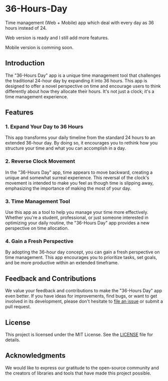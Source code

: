 # 36-Hours-Day

Time management (Web + Mobile) app which deal with every day as 36 hours instead of 24.

Web version is ready and I still add more features.

Mobile version is comming soon.

## Introduction

The "36-Hours Day" app is a unique time management tool that challenges the traditional 24-hour day by expanding it into 36 hours. This app is designed to offer a novel perspective on time and encourage users to think differently about how they allocate their hours. It's not just a clock; it's a time management experience.

## Features

### 1. Expand Your Day to 36 Hours

This app transforms your daily timeline from the standard 24 hours to an extended 36-hour day. By doing so, it encourages you to rethink how you structure your time and what you can accomplish in a day.

### 2. Reverse Clock Movement

In the "36-Hours Day" app, time appears to move backward, creating a unique and somewhat surreal experience. This reversal of the clock's movement is intended to make you feel as though time is slipping away, emphasizing the importance of making the most of your day.

### 3. Time Management Tool

Use this app as a tool to help you manage your time more effectively. Whether you're a student, professional, or just someone interested in optimizing your daily routine, the "36-Hours Day" app provides a new perspective on time allocation.

### 4. Gain a Fresh Perspective

By adopting the 36-hour day concept, you can gain a fresh perspective on time management. This app encourages you to prioritize tasks, set goals, and be more productive within an extended timeframe.

## Feedback and Contributions

We value your feedback and contributions to make the "36-Hours Day" app even better. If you have ideas for improvements, find bugs, or want to get involved in its development, please don't hesitate to [file an issue](https://github.com/Eng-Elias/36-Hours-Day/issues) or submit a pull request.

## License

This project is licensed under the MIT License. See the [LICENSE](LICENSE) file for details.

## Acknowledgments

We would like to express our gratitude to the open-source community and the creators of libraries and tools that have made this project possible.
